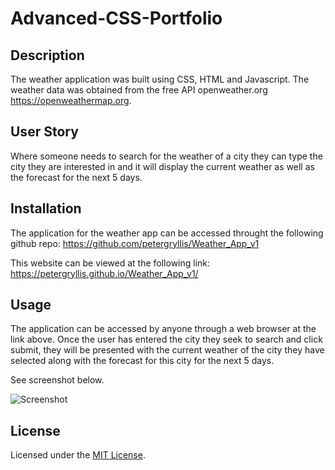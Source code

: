 # Advanced-CSS-Portfolio

## Description
The weather application was built using CSS, HTML and Javascript. The weather data was obtained from the free API openweather.org https://openweathermap.org. 

## User Story
Where someone needs to search for the weather of a city they can type the city they are interested in and it will display the current weather as well as the forecast for the next 5 days. 

## Installation
The application for the weather app can be accessed throught the following github repo:
https://github.com/petergryllis/Weather_App_v1


This website can be viewed at the following link:
https://petergryllis.github.io/Weather_App_v1/ 

## Usage

The application can be accessed by anyone through a web browser at the link above. Once the user has entered the city they seek to search and click submit, they will be presented with the current weather of the city they have selected along with the forecast for this city for the next 5 days.

See screenshot below.

![Screenshot](Assets/WeatherApp_Screenshot.png)

## License
Licensed under the [MIT License](LICENSE).
